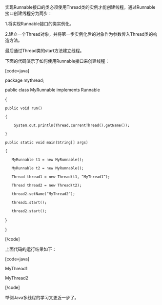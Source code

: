 实现Runnable接口的类必须使用Thread类的实例才能创建线程。通过Runnable接口创建线程分为两步：
1.将实现Runnable接口的类实例化。
2.建立一个Thread对象，并将第一步实例化后的对象作为参数传入Thread类的构造方法。
最后通过Thread类的start方法建立线程。
下面的代码演示了如何使用Runnable接口来创建线程：
[code=java]
package mythread;  
	 
public class MyRunnable implements Runnable  
{  
    public void run()  
    {  
        System.out.println(Thread.currentThread().getName());  
    }  
    public static void main(String[] args)  
    {  
       MyRunnable t1 = new MyRunnable();  
       MyRunnable t2 = new MyRunnable();  
       Thread thread1 = new Thread(t1, “MyThread1”);  
       Thread thread2 = new Thread(t2);  
       thread2.setName(“MyThread2”);  
       thread1.start();  
       thread2.start();  
   }  
}  
[/code]
上面代码的运行结果如下：
[code=java]
MyThread1
MyThread2
[/code]
举例Java多线程的学习又更近一步了。